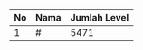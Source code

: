 | No | Nama            | Jumlah Level |
|----|-----------------|--------------|
| 1  | #    |    5471        |
